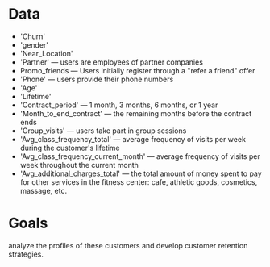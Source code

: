 # Data
* 'Churn' 
* 'gender'
* 'Near_Location'
* 'Partner' — users are employees of partner companies
* Promo_friends — Users initially register through a "refer a friend" offer
* 'Phone' — users provide their phone numbers
* 'Age'
* 'Lifetime'  
* 'Contract_period' — 1 month, 3 months, 6 months, or 1 year
* 'Month_to_end_contract' — the remaining months before the contract ends
* 'Group_visits' — users take part in group sessions
* 'Avg_class_frequency_total' — average frequency of visits per week during the customer's lifetime
* 'Avg_class_frequency_current_month' — average frequency of visits per week throughout the current month
* 'Avg_additional_charges_total' — the total amount of money spent to pay for other services in the fitness center: cafe, athletic goods, cosmetics, massage, etc.

# Goals
analyze the profiles of these customers and develop customer retention strategies.
